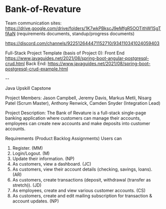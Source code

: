 # Bank-of-Revature

Team communication sites:
https://drive.google.com/drive/folders/1K7wkPBkscJ9eMfgR5OOTithW1SgTfAaN (requirements documents, standup/progress documents)

https://discord.com/channels/922512644471152710/934110341024059403


Full-Stack Project Template (basis of Project 0): 
Front End https://www.javaguides.net/2021/08/spring-boot-angular-postgresql-crud.html
Back End: https://www.javaguides.net/2021/08/spring-boot-postgresql-crud-example.html

--

Java Upskill Capstone 

Project Members:
Jason Campbell, Jeremy Davis, Markus Metli, Nisarg Patel (Scrum Master), Anthony Renwick, Camden Snyder (Integration Lead)

Project Description:
The Bank of Revature is a full-stack single-page banking application where customers can manage their accounts, employees can create new accounts and make deposits into customer accounts. 

Requirements (Product Backlog Assignments) 
Users can
1) Register. (MM)
2) Login/Logout. (M)
3) Update their information. (NP)
4) As customers, view a dashboard. (JC)
5) As customers, view their account details (checking, savings, loans). (AR)
6) As customers, create transactions (deposit, withdrawal (transfer as stretch)). (JD)
7) As employees, create and view various customer accounts. (CS)
8) As customers, create and edit mailing subscription for transaction & account updates. (NP)

